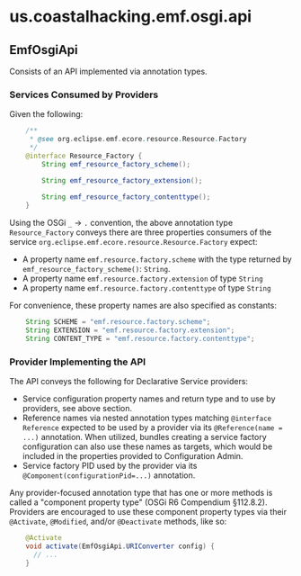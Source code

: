 
# us.coastalhacking.emf.osgi.api

## EmfOsgiApi

Consists of an API implemented via annotation types.

### Services Consumed by Providers

Given the following:

```java
	/**
	 * @see org.eclipse.emf.ecore.resource.Resource.Factory
	 */
	@interface Resource_Factory {
		String emf_resource_factory_scheme();

		String emf_resource_factory_extension();
		
		String emf_resource_factory_contenttype();
	}
```

Using the OSGi `_` &rarr; `.` convention, the above annotation type `Resource_Factory` conveys there are three properties consumers of the service `org.eclipse.emf.ecore.resource.Resource.Factory` expect:

* A property name `emf.resource.factory.scheme` with the type returned by `emf_resource_factory_scheme()`: `String`.
* A property name  `emf.resource.factory.extension` of type `String`
* A property name  `emf.resource.factory.contenttype` of type `String`

For convenience, these property names are also specified as constants:

```java
	String SCHEME = "emf.resource.factory.scheme";
	String EXTENSION = "emf.resource.factory.extension";
	String CONTENT_TYPE = "emf.resource.factory.contenttype";
```

### Provider Implementing the API

The API conveys the following for Declarative Service providers:

* Service configuration property names and return type and to use by providers, see above section.
* Reference names via nested annotation types matching `@interface Reference` expected to be used by a provider via its `@Reference(name = ...)` annotation. When utilized, bundles creating a service factory configuration can also use these names as targets, which would be included in the properties provided to Configuration Admin.
* Service factory PID used by the provider via its `@Component(configurationPid=...)` annotation.

Any provider-focused annotation type that has one or more methods is called a "component property type" (OSGi R6 Compendium §112.8.2). Providers are encouraged to use these component property types via their `@Activate`, `@Modified`, and/or `@Deactivate` methods, like so:

```java
	@Activate
	void activate(EmfOsgiApi.URIConverter config) {
	  // ...
	}
```

 